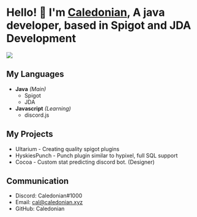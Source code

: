 # Hello! 👋 I'm [Caledonian](https://www.caledonian.xyz/ "My Site"), A java developer, based in Spigot and JDA Development

![](https://komarev.com/ghpvc/?username=CaledonianEH)

## My Languages
- **Java** *(Main)*
  - Spigot
  - JDA
- **Javascript** *(Learning)*
  - discord.js

## My Projects
- Ultarium - Creating quality spigot plugins 
- HyskiesPunch - Punch plugin similar to hypixel, full SQL support
- Cocoa - Custom stat predicting discord bot. (Designer)

## Communication
- Discord: Caledonian#1000
- Email: cal@caledonian.xyz
- GitHub: Caledonian
